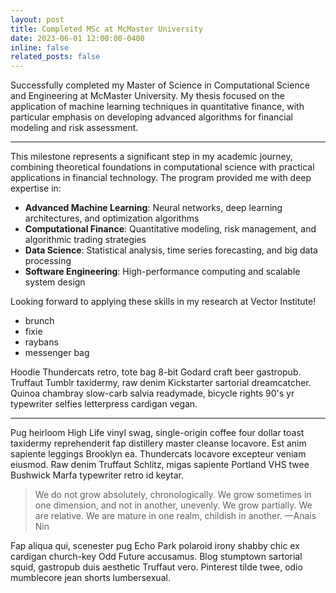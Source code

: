 ```yaml
---
layout: post
title: Completed MSc at McMaster University
date: 2023-06-01 12:00:00-0400
inline: false
related_posts: false
---
```


Successfully completed my Master of Science in Computational Science and Engineering at McMaster University. My thesis focused on the application of machine learning techniques in quantitative finance, with particular emphasis on developing advanced algorithms for financial modeling and risk assessment.

---

This milestone represents a significant step in my academic journey, combining theoretical foundations in computational science with practical applications in financial technology. The program provided me with deep expertise in:

- **Advanced Machine Learning**: Neural networks, deep learning architectures, and optimization algorithms
- **Computational Finance**: Quantitative modeling, risk management, and algorithmic trading strategies  
- **Data Science**: Statistical analysis, time series forecasting, and big data processing
- **Software Engineering**: High-performance computing and scalable system design

Looking forward to applying these skills in my research at Vector Institute!

<ul>
    <li>brunch</li>
    <li>fixie</li>
    <li>raybans</li>
    <li>messenger bag</li>
</ul>

Hoodie Thundercats retro, tote bag 8-bit Godard craft beer gastropub. Truffaut Tumblr taxidermy, raw denim Kickstarter sartorial dreamcatcher. Quinoa chambray slow-carb salvia readymade, bicycle rights 90's yr typewriter selfies letterpress cardigan vegan.

---

Pug heirloom High Life vinyl swag, single-origin coffee four dollar toast taxidermy reprehenderit fap distillery master cleanse locavore. Est anim sapiente leggings Brooklyn ea. Thundercats locavore excepteur veniam eiusmod. Raw denim Truffaut Schlitz, migas sapiente Portland VHS twee Bushwick Marfa typewriter retro id keytar.

> We do not grow absolutely, chronologically. We grow sometimes in one dimension, and not in another, unevenly. We grow partially. We are relative. We are mature in one realm, childish in another.
> —Anais Nin

Fap aliqua qui, scenester pug Echo Park polaroid irony shabby chic ex cardigan church-key Odd Future accusamus. Blog stumptown sartorial squid, gastropub duis aesthetic Truffaut vero. Pinterest tilde twee, odio mumblecore jean shorts lumbersexual.
